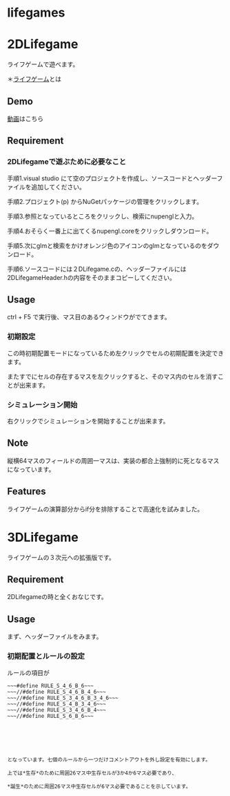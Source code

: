 # lifegames
# 2DLifegame
ライフゲームで遊べます。

＊[ライフゲーム](https://ja.wikipedia.org/wiki/%E3%83%A9%E3%82%A4%E3%83%95%E3%82%B2%E3%83%BC%E3%83%A0)とは
## Demo
[動画](https://user-images.githubusercontent.com/123747386/215334780-d11927a9-dbad-49df-8eb8-4b1d3922b02f.gif)はこちら

## Requirement
### 2DLifegameで遊ぶために必要なこと

手順1.visual studio にて空のプロジェクトを作成し、ソースコードとヘッダーファイルを追加してください。

手順2.プロジェクト(p) からNuGetパッケージの管理をクリックします。

手順3.参照となっているところをクリックし、検索にnupenglと入力。

手順4.おそらく一番上に出てくるnupengl.coreをクリックしダウンロード。

手順5.次にglmと検索をかけオレンジ色のアイコンのglmとなっているのをダウンロード。

手順6.ソースコードには２DLifegame.cの、ヘッダーファイルには2DLifegameHeader.hの内容をそのままコピーしてください。

## Usage

ctrl + F5 で実行後、マス目のあるウィンドウがでてきます。
### 初期設定

この時初期配置モードになっているため左クリックでセルの初期配置を決定できます。

またすでにセルの存在するマスを左クリックすると、そのマス内のセルを消すことが出来ます。

### シミュレーション開始

右クリックでシミュレーションを開始することが出来ます。

## Note

縦横64マスのフィールドの周囲一マスは、実装の都合上強制的に死となるマスになっています。

## Features

ライフゲームの演算部分からif分を排除することで高速化を試みました。

# 3DLifegame

ライフゲームの３次元への拡張版です。

## Requirement

2DLifegameの時と全くおなじです。

## Usage

まず、ヘッダーファイルをみます。

### 初期配置とルールの設定

ルールの項目が

~~~//#define RULE_S_3_4_6_B_6~~~    
~~~#define RULE_S_4_6_B_6~~~          
~~~//#define RULE_S_4_6_B_4_6~~~         
~~~//#define RULE_S_3_4_6_B_3_4_6~~~
~~~//#define RULE_S_4_B_3_4_6~~~
~~~//#define RULE_S_3_4_6_B_4~~~
~~~//#define RULE_S_6_B_6~~~






となっています。七個のルールから一つだけコメントアウトを外し設定を有効にします。

上では*生存*のために周囲26マス中生存セルが3か4か6マス必要であり、

*誕生*のために周囲26マス中生存セルが6マス必要であることを示しています。


